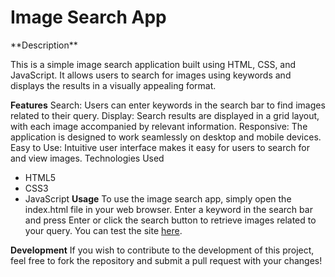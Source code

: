 
<h1>Image Search App</h1>
**Description**

This is a simple image search application built using HTML, CSS, and JavaScript. It allows users to search for images using keywords and displays the results in a visually appealing format.

**Features**
Search: Users can enter keywords in the search bar to find images related to their query.
Display: Search results are displayed in a grid layout, with each image accompanied by relevant information.
Responsive: The application is designed to work seamlessly on desktop and mobile devices.
Easy to Use: Intuitive user interface makes it easy for users to search for and view images.
Technologies Used
- HTML5
- CSS3
- JavaScript
**Usage**
To use the image search app, simply open the index.html file in your web browser. Enter a keyword in the search bar and press Enter or click the search button to retrieve images related to your query.
You can test the site [here](https://imagesearchhk.netlify.app).

**Development**
If you wish to contribute to the development of this project, feel free to fork the repository and submit a pull request with your changes!


